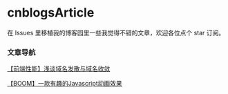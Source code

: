 # cnblogsArticle
在 Issues 里移植我的博客园里一些我觉得不错的文章，欢迎各位点个 star 订阅。

### 文章导航
[【前端性能】浅谈域名发散与域名收敛](https://github.com/chokcoco/cnblogsArticle/issues/1)

[【BOOM】一款有趣的Javascript动画效果](https://github.com/chokcoco/cnblogsArticle/issues/2)
